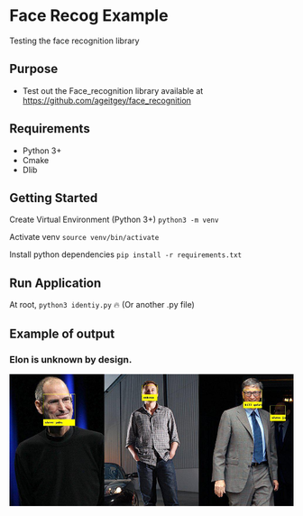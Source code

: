 # Face Recog Example
Testing the face recognition library

## Purpose

- Test out the Face_recognition library available at https://github.com/ageitgey/face_recognition

## Requirements
- Python 3+
- Cmake
- Dlib

## Getting Started

Create Virtual Environment (Python 3+)
`python3 -m venv`

Activate venv
`source venv/bin/activate`

Install python dependencies
`pip install -r requirements.txt`

## Run Application

At root,
`python3 identiy.py` :fire: (Or another .py file)

## Example of output
### Elon is unknown by design.

![Image of Output](https://github.com/RjDrury/Face_Recog_Example/blob/master/img/identity.jpg)
